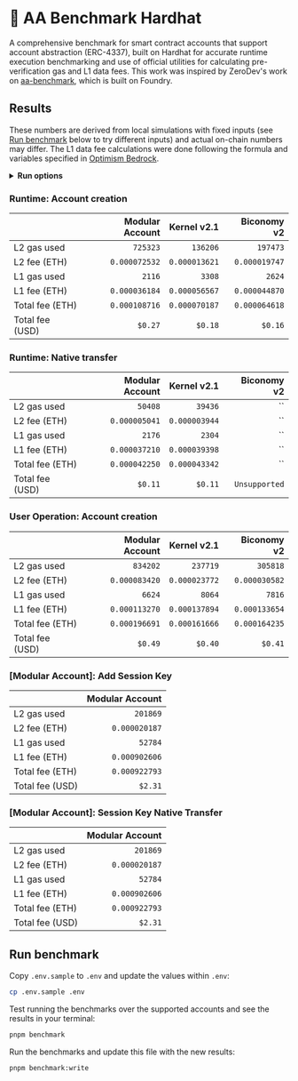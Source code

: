 # 👷 AA Benchmark Hardhat

A comprehensive benchmark for smart contract accounts that support account abstraction (ERC-4337), built on Hardhat for accurate runtime execution benchmarking and use of official utilities for calculating pre-verification gas and L1 data fees. This work was inspired by ZeroDev's work on [aa-benchmark](https://github.com/zerodevapp/aa-benchmark), which is built on Foundry.

## Results

These numbers are derived from local simulations with fixed inputs (see [Run benchmark](#run-benchmark) below to try different inputs) and actual on-chain numbers may differ. The L1 data fee calculations were done following the formula and variables specified in [Optimism Bedrock](https://docs.optimism.io/stack/transactions/fees#bedrock).

<!-- BENCHMARK_RESULTS -->

<details>
<summary><b>Run options</b></summary>

Last run: Thu, 15 Feb 2024 20:20:53 GMT
| Option              |   Value |
| :------------------ | ------: |
| L2 gas price (Gwei) |   `0.1` |
| L1 gas price (Gwei) |    `25` |
| ETH price (USD)     | `$2500` |

</details>

### Runtime: Account creation

|                 | Modular Account |   Kernel v2.1 |   Biconomy v2 |
| :-------------- | --------------: | ------------: | ------------: |
| L2 gas used     |        `725323` |      `136206` |      `197473` |
| L2 fee (ETH)    |   `0.000072532` | `0.000013621` | `0.000019747` |
| L1 gas used     |          `2116` |        `3308` |        `2624` |
| L1 fee (ETH)    |   `0.000036184` | `0.000056567` | `0.000044870` |
| Total fee (ETH) |   `0.000108716` | `0.000070187` | `0.000064618` |
| Total fee (USD) |         `$0.27` |       `$0.18` |       `$0.16` |

### Runtime: Native transfer

|                 | Modular Account |   Kernel v2.1 |   Biconomy v2 |
| :-------------- | --------------: | ------------: | ------------: |
| L2 gas used     |         `50408` |       `39436` |            `` |
| L2 fee (ETH)    |   `0.000005041` | `0.000003944` |            `` |
| L1 gas used     |          `2176` |        `2304` |            `` |
| L1 fee (ETH)    |   `0.000037210` | `0.000039398` |            `` |
| Total fee (ETH) |   `0.000042250` | `0.000043342` |            `` |
| Total fee (USD) |         `$0.11` |       `$0.11` | `Unsupported` |

### User Operation: Account creation

|                 | Modular Account |   Kernel v2.1 |   Biconomy v2 |
| :-------------- | --------------: | ------------: | ------------: |
| L2 gas used     |        `834202` |      `237719` |      `305818` |
| L2 fee (ETH)    |   `0.000083420` | `0.000023772` | `0.000030582` |
| L1 gas used     |          `6624` |        `8064` |        `7816` |
| L1 fee (ETH)    |   `0.000113270` | `0.000137894` | `0.000133654` |
| Total fee (ETH) |   `0.000196691` | `0.000161666` | `0.000164235` |
| Total fee (USD) |         `$0.49` |       `$0.40` |       `$0.41` |

### [Modular Account]: Add Session Key

|                 | Modular Account |
| :-------------- | --------------: |
| L2 gas used     |        `201869` |
| L2 fee (ETH)    |   `0.000020187` |
| L1 gas used     |         `52784` |
| L1 fee (ETH)    |   `0.000902606` |
| Total fee (ETH) |   `0.000922793` |
| Total fee (USD) |         `$2.31` |

### [Modular Account]: Session Key Native Transfer

|                 | Modular Account |
| :-------------- | --------------: |
| L2 gas used     |        `201869` |
| L2 fee (ETH)    |   `0.000020187` |
| L1 gas used     |         `52784` |
| L1 fee (ETH)    |   `0.000902606` |
| Total fee (ETH) |   `0.000922793` |
| Total fee (USD) |         `$2.31` |

<!-- /BENCHMARK_RESULTS -->

## Run benchmark

Copy `.env.sample` to `.env` and update the values within `.env`:

```bash
cp .env.sample .env
```

Test running the benchmarks over the supported accounts and see the results in your terminal:

```bash
pnpm benchmark
```

Run the benchmarks and update this file with the new results:

```bash
pnpm benchmark:write
```

